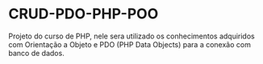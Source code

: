 # CRUD-PDO-PHP-POO

Projeto do curso de PHP, nele sera utilizado os conhecimentos adquiridos com Orientação a Objeto e PDO (PHP Data Objects) para a conexão com banco de dados.
